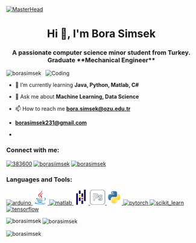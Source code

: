 [![MasterHead](https://th.bing.com/th/id/R.cf06f1da08a953d459a097109cab19ef?rik=SnHQyAgBePtgGQ&pid=ImgRaw&r=0)](https://rishavchanda.io)
<h1 align="center">Hi 👋, I'm Bora Simsek</h1>
<h3 align="center">A passionate computer science minor student from Turkey. Graduate **Mechanical Engineer** </h3>
<img align="right" alt="Coding" width="400" src="https://th.bing.com/th/id/R.49b6457037b8ea4f771bc7aa3135fb8f?rik=SAaaJMU0G5ML7A&riu=http%3a%2f%2fi.makeagif.com%2fmedia%2f8-26-2015%2fY35RpP.gif&ehk=vEJEWNo%2fV2GmPaw7q%2ffyeyPcF4CZkfXWSs7MGE0PXqA%3d&risl=&pid=ImgRaw&r=0">

<p align="left"> <img src="https://komarev.com/ghpvc/?username=borasimsek&label=Profile%20views&color=0e75b6&style=flat" alt="borasimsek" /> </p>

- 🌱 I’m currently learning **Java, Python, Matlab, C#**

- 💬 Ask me about **Machine Learning, Data Science**

- 📫 How to reach me **bora.simsek@ozu.edu.tr**
- **borasimsek231@gmail.com**
-                 

<h3 align="left">Connect with me:</h3>



<p align="left">
<a href="https://stackoverflow.com/users/383600" target="blank"><img align="center" src="https://raw.githubusercontent.com/rahuldkjain/github-profile-readme-generator/master/src/images/icons/Social/stack-overflow.svg" alt="383600" height="30" width="40" /></a>
<a href="https://instagram.com/bora.siimsek" target="blank"><img align="center" src="https://raw.githubusercontent.com/rahuldkjain/github-profile-readme-generator/master/src/images/icons/Social/instagram.svg" alt="borasiimsek" height="30" width="40" /></a>
<a href="https://www.leetcode.com/borasimsek" target="blank"><img align="center" src="https://raw.githubusercontent.com/rahuldkjain/github-profile-readme-generator/master/src/images/icons/Social/leet-code.svg" alt="borasimsek" height="30" width="40" /></a>
</p>

<h3 align="left">Languages and Tools:</h3>
<p align="left"> <a href="https://www.arduino.cc/" target="_blank" rel="noreferrer"> <img src="https://cdn.worldvectorlogo.com/logos/arduino-1.svg" alt="arduino" width="40" height="40"/> </a> <a href="https://www.java.com" target="_blank" rel="noreferrer"> <img src="https://raw.githubusercontent.com/devicons/devicon/master/icons/java/java-original.svg" alt="java" width="40" height="40"/> </a> <a href="https://www.mathworks.com/" target="_blank" rel="noreferrer"> <img src="https://upload.wikimedia.org/wikipedia/commons/2/21/Matlab_Logo.png" alt="matlab" width="40" height="40"/> </a> <a href="https://pandas.pydata.org/" target="_blank" rel="noreferrer"> <img src="https://raw.githubusercontent.com/devicons/devicon/2ae2a900d2f041da66e950e4d48052658d850630/icons/pandas/pandas-original.svg" alt="pandas" width="40" height="40"/> </a> <a href="https://www.photoshop.com/en" target="_blank" rel="noreferrer"> <img src="https://raw.githubusercontent.com/devicons/devicon/master/icons/photoshop/photoshop-line.svg" alt="photoshop" width="40" height="40"/> </a> <a href="https://www.python.org" target="_blank" rel="noreferrer"> <img src="https://raw.githubusercontent.com/devicons/devicon/master/icons/python/python-original.svg" alt="python" width="40" height="40"/> </a> <a href="https://pytorch.org/" target="_blank" rel="noreferrer"> <img src="https://www.vectorlogo.zone/logos/pytorch/pytorch-icon.svg" alt="pytorch" width="40" height="40"/> </a> <a href="https://scikit-learn.org/" target="_blank" rel="noreferrer"> <img src="https://upload.wikimedia.org/wikipedia/commons/0/05/Scikit_learn_logo_small.svg" alt="scikit_learn" width="40" height="40"/> </a> <a href="https://www.tensorflow.org" target="_blank" rel="noreferrer"> <img src="https://www.vectorlogo.zone/logos/tensorflow/tensorflow-icon.svg" alt="tensorflow" width="40" height="40"/> </a> </p>

<p><img align="left" src="https://github-readme-stats.vercel.app/api/top-langs?username=borasimsek&show_icons=true&locale=en&layout=compact" alt="borasimsek" /></p>

<p>&nbsp;<img align="center" src="https://github-readme-stats.vercel.app/api?username=borasimsek&show_icons=true&locale=en" alt="borasimsek" /></p>

<p><img align="center" src="https://github-readme-streak-stats.herokuapp.com/?user=borasimsek&" alt="borasimsek" /></p>
